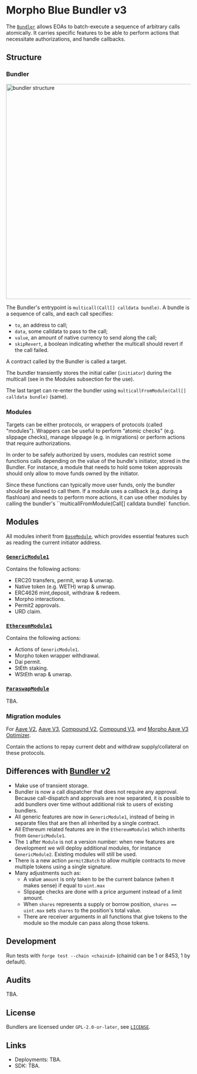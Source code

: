 # Morpho Blue Bundler v3

The [`Bundler`](./src/Bundler.sol) allows EOAs to batch-execute a sequence of arbitrary calls atomically.
It carries specific features to be able to perform actions that necessitate authorizations, and handle callbacks.

## Structure

### Bundler

<img width="586" alt="bundler structure" src="https://github.com/user-attachments/assets/983b7e48-ba0c-4fda-a31b-e7c9cc212da4">

The Bundler's entrypoint is `multicall(Call[] calldata bundle)`.
A bundle is a sequence of calls, and each call specifies:
- `to`, an address to call;
- `data`, some calldata to pass to the call;
- `value`, an amount of native currency to send along the call;
- `skipRevert`, a boolean indicating whether the multicall should revert if the call failed.

A contract called by the Bundler is called a target.

The bundler transiently stores the initial caller (`initiator`) during the multicall (see in the Modules subsection for the use).

The last target can re-enter the bundler using `multicallFromModule(Call[] calldata bundle)` (same).

### Modules

Targets can be either protocols, or wrappers of protocols (called "modules").
Wrappers can be useful to perform “atomic checks" (e.g. slippage checks), manage slippage (e.g. in migrations) or perform actions that require authorizations.

In order to be safely authorized by users, modules can restrict some functions calls depending on the value of the bundle's initiator, stored in the Bundler.
For instance, a module that needs to hold some token approvals should only allow to move funds owned by the initiator.

Since these functions can typically move user funds, only the bundler should be allowed to call them.
If a module uses a callback (e.g. during a flashloan) and needs to perform more actions, it can use other modules by calling the bundler's ``multicallFromModule(Call[] calldata bundle)` function.

## Modules

All modules inherit from [`BaseModule`](./src/BaseModule.sol), which provides essential features such as reading the current initiator address.

### [`GenericModule1`](./src/GenericModule1.sol)

Contains the following actions:
- ERC20 transfers, permit, wrap & unwrap.
- Native token (e.g. WETH) wrap & unwrap.
- ERC4626 mint,deposit, withdraw & redeem.
- Morpho interactions.
- Permit2 approvals.
- URD claim.

### [`EthereumModule1`](./src/ethereum/EthereumModule1.sol)

Contains the following actions:
- Actions of `GenericModule1`.
- Morpho token wrapper withdrawal.
- Dai permit.
- StEth staking.
- WStEth wrap & unwrap.

### [`ParaswapModule`](./src/ParaswapModule.sol)

TBA.

### Migration modules

For [Aave V2](./src/migration/AaveV2MigrationModule.sol), [Aave V3](./src/migration/AaveV3MigrationModule.sol), [Compound V2](./src/migration/CompoundV2MigrationModule.sol), [Compound V3](./src/migration/CompoundV3MigrationModule.sol), and [Morpho Aave V3 Optimizer](./src/migration/AaveV3OptimizerMigrationModule.sol).

Contain the actions to repay current debt and withdraw supply/collateral on these protocols.

## Differences with [Bundler v2](https://github.com/morpho-org/morpho-blue-bundlers)

- Make use of transient storage.
- Bundler is now a call dispatcher that does not require any approval.
  Because call-dispatch and approvals are now separated, it is possible to add bundlers over time without additional risk to users of existing bundlers.
- All generic features are now in `GenericModule1`, instead of being in separate files that are then all inherited by a single contract.
- All Ethereum related features are in the `EthereumModule1` which inherits from `GenericModule1`.
- The `1` after `Module` is not a version number: when new features are development we will deploy additional modules, for instance `GenericModule2`.
  Existing modules will still be used.
- There is a new action `permit2Batch` to allow multiple contracts to move multiple tokens using a single signature.
- Many adjustments such as:
  - A value `amount` is only taken to be the current balance (when it makes sense) if equal to `uint.max`
  - Slippage checks are done with a price argument instead of a limit amount.
  - When `shares` represents a supply or borrow position, `shares == uint.max` sets `shares` to the position's total value.
  - There are receiver arguments in all functions that give tokens to the module so the module can pass along those tokens.

## Development

Run tests with `forge test --chain <chainid>` (chainid can be 1 or 8453, 1 by default).

## Audits

TBA.

## License

Bundlers are licensed under `GPL-2.0-or-later`, see [`LICENSE`](./LICENSE).

## Links

- Deployments: TBA.
- SDK: TBA.
